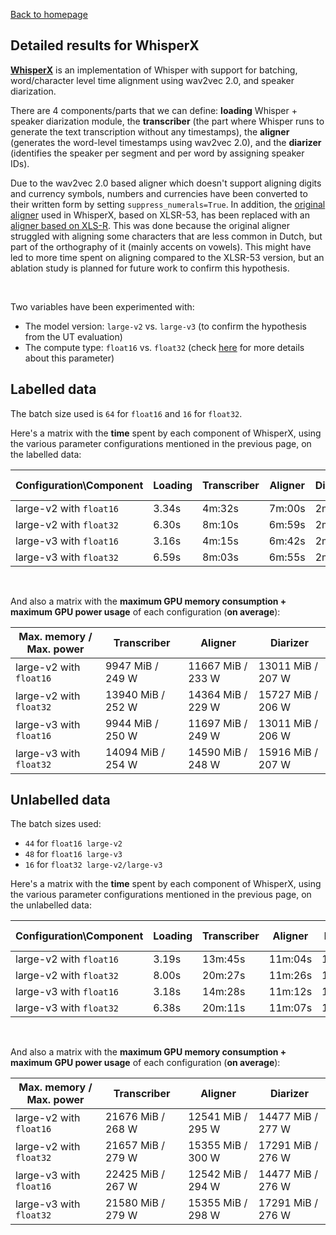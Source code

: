 [Back to homepage](../../index.md)

## Detailed results for WhisperX

[**WhisperX**](https://github.com/m-bain/whisperX/) is an implementation of Whisper with support for batching, word/character level time alignment using wav2vec 2.0, and speaker diarization.

There are 4 components/parts that we can define: **loading** Whisper + speaker diarization module, the **transcriber** (the part where Whisper runs to generate the text transcription without any timestamps), the **aligner** (generates the word-level timestamps using wav2vec 2.0), and the **diarizer** (identifies the speaker per segment and per word by assigning speaker IDs).

Due to the wav2vec 2.0 based aligner which doesn't support aligning digits and currency symbols, numbers and currencies have been converted to their written form by setting `suppress_numerals=True`. In addition, the [original aligner](https://huggingface.co/jonatasgrosman/wav2vec2-large-xlsr-53-dutch) used in WhisperX, based on XLSR-53, has been replaced with an [aligner based on XLS-R](https://huggingface.co/jonatasgrosman/wav2vec2-xls-r-1b-dutch). This was done because the original aligner struggled with aligning some characters that are less common in Dutch, but part of the orthography of it (mainly accents on vowels). This might have led to more time spent on aligning compared to the XLSR-53 version, but an ablation study is planned for future work to confirm this hypothesis.

<br>

Two variables have been experimented with:
- The model version: `large-v2` vs. `large-v3` (to confirm the hypothesis from the UT evaluation)
- The compute type: `float16` vs. `float32` (check [here](./res_labelled.md) for more details about this parameter)

## Labelled data

The batch size used is `64` for `float16` and `16` for `float32`.

Here's a matrix with the **time** spent by each component of WhisperX, using the various parameter configurations mentioned in the previous page, on the labelled data:

|Configuration\Component|Loading|Transcriber|Aligner|Diarizer|Total|Total+Saving to JSON|
|---|---|---|---|---|---|---|
|large-v2 with `float16`|3.34s|4m:32s|7m:00s|2m:53s|14m:28s|14m:56s|
|large-v2 with `float32`|6.30s|8m:10s|6m:59s|2m:55s|18m:10s|18m:32s|
|large-v3 with `float16`|3.16s|4m:15s|6m:42s|2m:53s|13m:53s|14m:20s|
|large-v3 with `float32`|6.59s|8m:03s|6m:55s|2m:54s|17m:58s|18m:21s|

<br>

And also a matrix with the **maximum GPU memory consumption + maximum GPU power usage** of each configuration (**on average**):

|Max. memory / Max. power|Transcriber|Aligner|Diarizer|
|---|---|---|---|
|large-v2 with `float16`|9947 MiB / 249 W|11667 MiB / 233 W|13011 MiB / 207 W|
|large-v2 with `float32`|13940 MiB / 252 W|14364 MiB / 229 W|15727 MiB / 206 W|
|large-v3 with `float16`|9944 MiB / 250 W|11697 MiB / 249 W|13011 MiB / 206 W|
|large-v3 with `float32`|14094 MiB / 254 W|14590 MiB / 248 W|15916 MiB / 207 W|

## Unlabelled data

The batch sizes used:
- `44` for `float16 large-v2`
- `48` for `float16 large-v3`
- `16` for `float32 large-v2/large-v3`

Here's a matrix with the **time** spent by each component of WhisperX, using the various parameter configurations mentioned in the previous page, on the unlabelled data:

|Configuration\Component|Loading|Transcriber|Aligner|Diarizer|Total|Total+Saving to JSON|
|---|---|---|---|---|---|---|
|large-v2 with `float16`|3.19s|13m:45s|11m:04s|11m:30s|36m:22s|36m:28s|
|large-v2 with `float32`|8.00s|20m:27s|11m:26s|11m:38s|43m:39s|43m:40s|
|large-v3 with `float16`|3.18s|14m:28s|11m:12s|11m:38s|37m:21s|37m:26s|
|large-v3 with `float32`|6.38s|20m:11s|11m:07s|11m:27s|42m:51s|42m:53s|

<br>

And also a matrix with the **maximum GPU memory consumption + maximum GPU power usage** of each configuration (**on average**):

|Max. memory / Max. power|Transcriber|Aligner|Diarizer|
|---|---|---|---|
|large-v2 with `float16`|21676 MiB / 268 W|12541 MiB / 295 W|14477 MiB / 277 W|
|large-v2 with `float32`|21657 MiB / 279 W|15355 MiB / 300 W|17291 MiB / 276 W|
|large-v3 with `float16`|22425 MiB / 267 W|12542 MiB / 294 W|14477 MiB / 276 W|
|large-v3 with `float32`|21580 MiB / 279 W|15355 MiB / 298 W|17291 MiB / 276 W|
